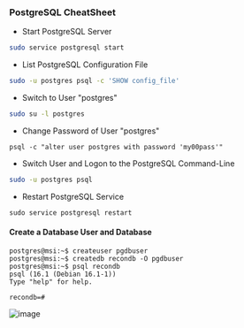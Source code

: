 ### PostgreSQL CheatSheet

- Start PostgreSQL Server
```bash
sudo service postgresql start
```

- List PostgreSQL Configuration File
```bash
sudo -u postgres psql -c 'SHOW config_file'
```

- Switch to User "postgres"
```bash
sudo su -l postgres
```

- Change Password of User "postgres"
```
psql -c "alter user postgres with password 'my00pass'"
```

- Switch User and Logon to the PostgreSQL Command-Line
```bash
sudo -u postgres psql
```

- Restart PostgreSQL Service
```
sudo service postgresql restart
```

#### Create a Database User and Database
```
postgres@msi:~$ createuser pgdbuser
postgres@msi:~$ createdb recondb -O pgdbuser
postgres@msi:~$ psql recondb
psql (16.1 (Debian 16.1-1))
Type "help" for help.

recondb=#
```
![image](https://github.com/karanshergill/CheatSheets/assets/83878909/37741607-69ea-4af1-819c-e3818a6584a6)

